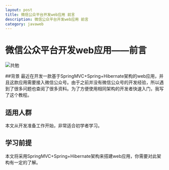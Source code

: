 ```yaml
---
layout: post
title: 微信公众平台开发web应用 前言
description: 微信公众平台开发web应用 前言
category: javaweb
---
```


# 微信公众平台开发web应用——前言

![共勉](http://attackme.cn/picture/2017-3-27_6.jpg)

##背景
最近在开发一款基于SpringMVC+Spring+Hibernate架构的web应用，并且这款应用需要接入微信公众号。由于之前并没有微信公众号的开发经验，所以遇到了很多问题也查阅了很多资料。为了方便使用相同架构的开发者快速入门，我写了这个教程。

## 适用人群
本文从开发准备工作开始，非常适合初学者学习。

## 学习前提
本文将采用SpringMVC+Spring+Hibernate架构来搭建web应用，你需要对此架构有一定的了解。